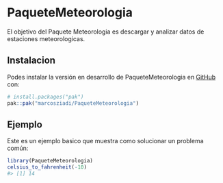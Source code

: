 
<!-- README.md is generated from README.Rmd. Please edit that file -->

# PaqueteMeteorologia

<!-- badges: start -->
<!-- badges: end -->

El objetivo del Paquete Meteorologia es descargar y analizar datos de
estaciones meteorologicas.

## Instalacion

Podes instalar la versión en desarrollo de PaqueteMeteorologia en
[GitHub](https://github.com/) con:

``` r
# install.packages("pak")
pak::pak("marcosziadi/PaqueteMeteorologia")
```

## Ejemplo

Este es un ejemplo basico que muestra como solucionar un problema común:

``` r
library(PaqueteMeteorologia)
celsius_to_fahrenheit(-10)
#> [1] 14
```
